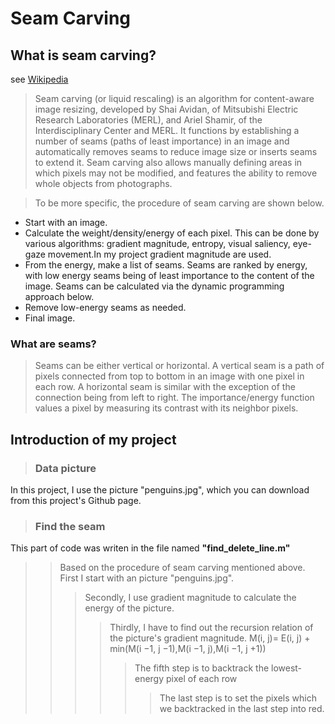 # Seam Carving


## What is seam carving?
see [Wikipedia](https://en.wikipedia.org/wiki/Seam_carving)

>Seam carving (or liquid rescaling) is an algorithm for content-aware image resizing, developed by Shai Avidan, of Mitsubishi Electric Research Laboratories (MERL), and Ariel Shamir, of the Interdisciplinary Center and MERL. It functions by establishing a number of seams (paths of least importance) in an image and automatically removes seams to reduce image size or inserts seams to extend it. Seam carving also allows manually defining areas in which pixels may not be modified, and features the ability to remove whole objects from photographs.


>To be more specific, the procedure of seam carving are shown below.
* Start with an image.
* Calculate the weight/density/energy of each pixel. This can be done by various algorithms: gradient magnitude, entropy, visual saliency, eye-gaze movement.In my project gradient magnitude are used.
* From the energy, make a list of seams. Seams are ranked by energy, with low energy seams being of least importance to the content of the image. Seams can be calculated via the dynamic programming approach below.
* Remove low-energy seams as needed.
* Final image.


### What are seams?

>Seams can be either vertical or horizontal. A vertical seam is a path of pixels connected from top to bottom in an image with one pixel in each row. A horizontal seam is similar with the exception of the connection being from left to right. The importance/energy function values a pixel by measuring its contrast with its neighbor pixels.

## Introduction of my project

>### Data picture
In this project, I use the picture "penguins.jpg", which you can download from this project's Github page.

>### Find the seam
This part of code was writen in the file named **"find_delete_line.m"**
>>Based on the procedure of seam carving mentioned above. First I start with an picture "penguins.jpg".
>>>Secondly, I use gradient magnitude to calculate the energy of the picture.
>>>>Thirdly, I have to find out the recursion relation of the picture's gradient magnitude.
M(i, j)= E(i, j) + min(M(i −1, j −1),M(i −1, j),M(i −1, j +1))
>>>>>The fifth step is to backtrack the lowest-energy pixel of each row
>>>>>>The last step is to set the pixels which we backtracked in the last step into red.







